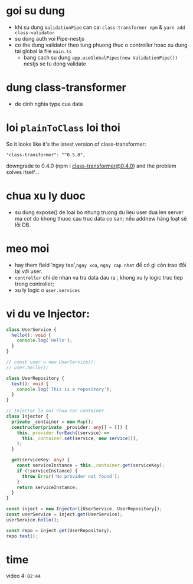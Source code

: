 # goi su dung

- khi su dung `ValidationPipe` can cai `class-transformer npm` & `yarn add class-validator`
- su dung auth voi Pipe-nestjs
- co the dung validator theo tung phuong thuc o controller hoac su dung tai global la file `main.ts`
  - bang cach su dung `app.useGlobalPipes(new ValidationPipe())` nestjs se tu dong validate

# dung class-transformer

- de dinh nghia type cua data

# loi `plainToClass` loi thoi

So it looks like it's the latest version of class-transformer:

    "class-transformer": "^0.5.0",

downgrade to 0.4.0 (npm i class-transformer@0.4.0) and the problem solves itself...

# chua xu ly duoc

- su dung expose() de loai bo nhung truong du lieu user dua len server ma cot do khong thuoc cau truc data co san; nếu addnew hàng loạt sẽ lỗi DB.

# meo moi

- hay them field 'ngay tao',`ngay xoa`, `ngay cap nhat` để có gì còn trao đổi lại với user.
- `controller` chi de nhan va tra data dau ra ; khong xu ly logic truc tiep trong controller;
- xu ly logic o `user.services`

# vi du ve Injector:

```typescript
class UserService {
  hello(): void {
    console.log('Hello');
  }
}

// const user = new UserService();
// user.hello();

class UserRepository {
  test(): void {
    console.log('This is a repository');
  }
}

// Injector la noi chua cac container
class Injector {
  private _container = new Map();
  constructor(private _provider: any[] = []) {
    this._provider.forEach((service) =>
      this._container.set(service, new service()),
    );
  }

  get(serviceKey: any) {
    const serviceInstance = this._container.get(serviceKey);
    if (!serviceInstance) {
      throw Error('No provider not found');
    }
    return serviceInstance;
  }
}

const inject = new Injector([UserService, UserRepository]);
const userService = inject.get(UserService);
userService.hello();

const repo = inject.get(UserRepository);
repo.test();
```

# time

video 4: `02:44`

